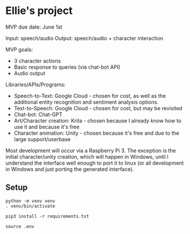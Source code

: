 # Ellie's project
MVP due date: June 1st

Input: speech/audio
Output: speech/audio + character interaction

MVP goals:
* 3 character actions
* Basic response to queries (via chat-bot API)
* Audio output

Libraries/APIs/Programs:
* Speech-to-Text: Google Cloud - chosen for cost, as well as the additional entity recognition and sentiment analysis options.
* Text-to-Speech: Google Cloud - chosen for cost, but may be revisited
* Chat-bot: Chat-GPT
* Art/Character creation: Krita - chosen because I already know how to use it and because it's free
* Character animation: Unity - chosen because it's free and due to the large support/userbase

Most development will occur via a Raspberry Pi 3. The exception is the initial character/unity creation, which will happen in Windows, until I understand the interface well enough to port it to linux (or all development in Windows and just porting the generated interface).

## Setup
```
python -m venv venv
. venv/bin/activate
```
```
pip3 install -r requirements.txt
```
```
source .env
```